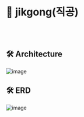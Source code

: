 #  📌 jikgong(직공)


<br><br>

## 🛠️ Architecture
![image](https://github.com/KT-Beak-Ho/jikgong-backend/assets/97269799/ac2e2931-ebab-4be0-9a88-1bef76fee728)


## 🛠️ ERD
![image](https://github.com/dgjinsu/jikgong-backend/assets/97269799/df4be2fc-3593-499a-aeb4-7e2c57e49a11)

